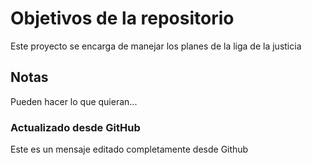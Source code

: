 # Objetivos de la repositorio

Este proyecto se encarga de manejar los planes de la liga de la justicia


## Notas
Pueden hacer lo que quieran...

### Actualizado desde GitHub

Este es un mensaje editado completamente desde Github
